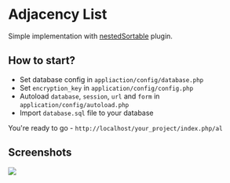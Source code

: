 Adjacency List
==============

Simple implementation with [nestedSortable](http://mjsarfatti.com/sandbox/nestedSortable/) plugin.

How to start?
-------------

- Set database config in ``appliaction/config/database.php``
- Set ``encryption_key`` in ``application/config/config.php``
- Autoload ``database``, ``session``, ``url`` and ``form`` in ``application/config/autoload.php``
- Import ``database.sql`` file to your database

You're ready to go - ``http://localhost/your_project/index.php/al``

Screenshots
-----------

![](https://github.com/michalsn/CodeIgniter-Adjacency-List/blob/master/_screenshots/navigation.png)